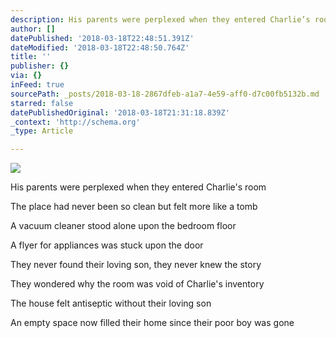 ```yaml
---
description: His parents were perplexed when they entered Charlie’s room
author: []
datePublished: '2018-03-18T22:48:51.391Z'
dateModified: '2018-03-18T22:48:50.764Z'
title: ''
publisher: {}
via: {}
inFeed: true
sourcePath: _posts/2018-03-18-2867dfeb-a1a7-4e59-aff0-d7c00fb5132b.md
starred: false
datePublishedOriginal: '2018-03-18T21:31:18.839Z'
_context: 'http://schema.org'
_type: Article

---
```

![](https://the-grid-user-content.s3-us-west-2.amazonaws.com/e9aafaab-dfbb-4764-9726-c7845d2b7ee1.png)

His parents were perplexed when they entered Charlie's room

The place had never been so clean but felt more like a tomb

A vacuum cleaner stood alone upon the bedroom floor

A flyer for appliances was stuck upon the door

They never found their loving son, they never knew the story

They wondered why the room was void of Charlie's inventory

The house felt antiseptic without their loving son

An empty space now filled their home since their poor boy was gone